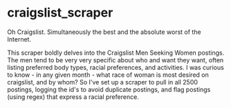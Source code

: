 # craigslist_scraper

Oh Craigslist. Simultaneously the best and the absolute worst of the Internet.

This scraper boldly delves into the Craigslist Men Seeking Women postings. The men tend to be very very specific about who and want they want, often listing preferred body types, racial preferences, and activities. I was curious to know -  in any given month - what race of woman is most desired on craigslist, and by whom? So I've set up a scraper to pull in all 2500 postings, logging the id's to avoid duplicate postings, and flag postings (using regex) that express a racial preference. 
